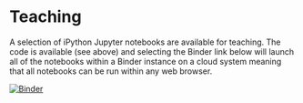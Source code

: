 # Teaching

A selection of iPython Jupyter notebooks are available for teaching. The code is available (see above) and selecting the Binder link below will launch all of the notebooks within a Binder instance on a cloud system meaning that all notebooks can be run within any web browser.

[![Binder](https://mybinder.org/badge_logo.svg)](https://mybinder.org/v2/gh/JamieLab/Teaching/HEAD?labpath=FluxEngine_Work)
